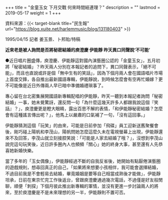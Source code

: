 +++
title = "金童玉女 下月交戰 何來時間結連理？"
description = ""
lastmod = 2019-05-17
weight = 1
+++

資料來源：{{< target-blank title="民生報" url="https://blog.xuite.net/harlemmusic/blog/131180403" >}}

1995/04/15 記者 姜玉景、卜邦貽/特稿

<b>近來老是被人詢問是否將秘密結婚的庾澄慶 伊能靜 昨天異口同聲說‘不可能’</b>

●近日唱片圈盛傳，庾澄慶、伊能靜這對國內演藝圈公認的「金童玉女」，五月初將「秘密結婚」？昨天兩人分別在本報記者的追問下，異口同聲表示，「絕不可能」，而且也直說或許是個「無中生有的笑話」，因為下個月兩人會在國語唱片市場上首度交鋒，各自推出最新國語專輯，伊能靜說，到時候怎麼會有空再忙婚嫁？更不可能像是近日外傳兩人早已暗中準備婚禮瑣事了。

專心留在台北密集展開國語新專輯配唱的伊能靜，昨天一聽到本報記者詢問「秘密結婚」一事，她未覺驚訝，還反問一句「為什麼這幾天許多人都跟我說這個『笑話』？」，庾澄慶更是瞪大眼睛，露出百思不解的表情，「和伊能靜秘密結婚？怎麼會有這種謠言傳出呢？」，他馬上以嚴肅的口氣補了一句，「沒有這回事。」

伊能靜猜測這個「玩笑」的由來，可能是日前參加「飛碟」員工迎新送舊聚餐會後，剛巧碰上陽帆和李茂山，陽帆問她怎麼這麼久未在電視螢幕上出現，伊能靜還來不及回答，李茂山就立刻接腔笑說：「可能是人家去結婚了哦？」，沒想到李茂山說完這句玩笑後，近日許多圈內人也頻頻「關心」她的終身大事，甚至還有人先恭喜她新婚快樂。

當了多年的「玉女偶像」，伊能靜經過不斷的自我反省後，她開始有點厭倦演藝圈的遊戲規則，想尋回真正的自己，「如果將來想要小孩相伴，我可能會選擇結婚，不過目前我是不會輕易去結婚，畢竟婚姻是要等自己相當成熟後才能做」，伊能靜坦承，日前在東京忙完工作後返台，曾跟庾澄慶通過幾次電話，不過僅是好友般閒聊，順便「刺探」下個月彼此推出新專輯的軍情，並沒有更進一步討論兩人的將來，至於庾澄慶是不是未來理想的另一半，伊能靜則不置可否。